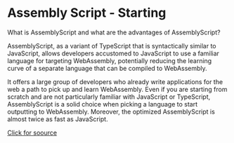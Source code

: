 # Assembly Script - Starting

What is AssemblyScript and what are the advantages of AssemblyScript?


AssemblyScript, as a variant of TypeScript that is syntactically similar to JavaScript, allows developers accustomed to JavaScript to use a familiar language for targeting WebAssembly, potentially reducing the learning curve of a separate language that can be compiled to WebAssembly.


It offers a large group of developers who already write applications for the web a path to pick up and learn WebAssembly. Even if you are starting from scratch and are not particularly familiar with JavaScript or TypeScript, AssemblyScript is a solid choice when picking a language to start outputting to WebAssembly. Moreover, the optimized AssemblyScript is almost twice as fast as JavaScript.

[Click for soource](https://docs.near.org/docs/develop/contracts/as/intro)
